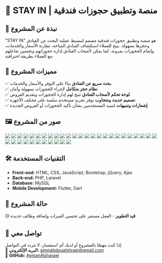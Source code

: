 # 🏨 STAY IN | منصة وتطبيق حجوزات فندقية

## 📌 نبذة عن المشروع
"STAY IN" هو منصة وتطبيق حجوزات فندقية مصمم لتبسيط عملية البحث عن الفنادق وحجزها بسهولة. يتيح للعملاء استكشاف الفنادق المتاحة، مقارنة الأسعار والخدمات، وإتمام الحجوزات بمرونة. كما يمكن لأصحاب الفنادق إدارة حجوزاتهم وتحسين تفاعلهم مع العملاء بطريقة احترافية.

## 🎯 مميزات المشروع
✅ **بحث سريع عن الفنادق** بناءً على التوفر والأسعار والخدمات.  
✅ **نظام حجز متكامل** لإجراء الحجوزات بسهولة وأمان.  
✅ **لوحة تحكم لأصحاب الفنادق** تتيح لهم إدارة الحجوزات وتقديم العروض.  
✅ **تصميم حديث ومتجاوب** يوفر تجربة مستخدم سلسة على مختلف الأجهزة.  
✅ **إشعارات وتنبيهات** لتنبيه المستخدمين بشأن تأكيد الحجوزات أو العروض الجديدة.  

## 🖼️ صور من المشروع
<img src="https://github.com/AymanAlsharaei/STAY-IN/blob/main/Screenshot 2023-11-09 024636.jpg" class="col"  >
<img src="https://github.com/AymanAlsharaei/STAY-IN/blob/main/Screenshot 2023-11-09 025243.jpg" class="col"  >
<img src="https://github.com/AymanAlsharaei/STAY-IN/blob/main/Screenshot 2023-11-09 035236.jpg" class="col"  >


<img src="https://github.com/AymanAlsharaei/STAY-IN/blob/main/Screenshot2023-11-08_061155.jpg" class="col"  >
<img src="https://github.com/AymanAlsharaei/STAY-IN/blob/main/Screenshot 2023-11-08 072647.jpg" class="col"  >
<img src="https://github.com/AymanAlsharaei/STAY-IN/blob/main/Screenshot 2023-11-09 014838.jpg" class="col"  >
<img src="https://github.com/AymanAlsharaei/STAY-IN/blob/main/Screenshot 2023-11-09 023230.jpg" class="col"  >

<img src="https://github.com/AymanAlsharaei/STAY-IN/blob/main/Screenshot 2023-11-09 023349.jpg" class="col"  >
<img src="https://github.com/AymanAlsharaei/STAY-IN/blob/main/Screenshot 2023-11-09 023415.jpg" class="col"  >
<img src="https://github.com/AymanAlsharaei/STAY-IN/blob/main/Screenshot 2023-11-09 023844.jpg" class="col"  >
<img src="https://github.com/AymanAlsharaei/STAY-IN/blob/main/Screenshot 2023-11-09 023950.jpg" class="col"  >
<img src="https://github.com/AymanAlsharaei/STAY-IN/blob/main/Screenshot 2023-11-09 024126.jpg" class="col"  >

<img src="https://github.com/AymanAlsharaei/STAY-IN/blob/main/Screenshot 2023-11-09 024327.jpg" class="col"  >
<img src="https://github.com/AymanAlsharaei/STAY-IN/blob/main/Screenshot 2023-11-09 024510.jpg" class="col"  >
<img src="https://github.com/AymanAlsharaei/STAY-IN/blob/main/Screenshot 2023-11-09 024605.jpg" class="col"  >
<img src="https://github.com/AymanAlsharaei/STAY-IN/blob/main/Screenshot 2023-11-09 024636.jpg" class="col"  >


<img src="https://github.com/AymanAlsharaei/STAY-IN/blob/main/Screenshot 2023-11-09 024804.jpg" class="col"  >
<img src="https://github.com/AymanAlsharaei/STAY-IN/blob/main/Screenshot 2023-11-09 024933.jpg" class="col"  >
<img src="https://github.com/AymanAlsharaei/STAY-IN/blob/main/Screenshot 2023-11-09 025035.jpg" class="col"  >
<img src="https://github.com/AymanAlsharaei/STAY-IN/blob/main/Screenshot 2023-11-09 025108.jpg.jpg" class="col"  >
<img src="https://github.com/AymanAlsharaei/STAY-IN/blob/main/Screenshot 2023-11-09 024636.jpg" class="col"  >
<img src="https://github.com/AymanAlsharaei/STAY-IN/blob/main/Screenshot 2023-11-09 025243.jpg" class="col"  >
<img src="https://github.com/AymanAlsharaei/STAY-IN/blob/main/Screenshot 2023-11-09 035236.jpg" class="col"  >
<img src="https://github.com/AymanAlsharaei/STAY-IN/blob/main/Screenshot 2023-11-09 035359.jpg class="col"  >
<img src="https://github.com/AymanAlsharaei/STAY-IN/blob/main/Screenshot 2023-11-09 035440.jpg" class="col"  >
<img src="https://github.com/AymanAlsharaei/STAY-IN/blob/main/Screenshot 2023-11-09 035540.jpg" class="col"  >

<img src="https://github.com/AymanAlsharaei/STAY-IN/blob/main/Screenshot 2023-11-09 024636.jpg" class="col"  >
<img src="https://github.com/AymanAlsharaei/STAY-IN/blob/main/Screenshot 2023-11-09 024636.jpg" class="col"  >
<img src="https://github.com/AymanAlsharaei/STAY-IN/blob/main/Screenshot 2023-11-09 024636.jpg" class="col"  >
<img src="https://github.com/AymanAlsharaei/STAY-IN/blob/main/Screenshot 2023-11-09 024636.jpg" class="col"  >
<img src="https://github.com/AymanAlsharaei/STAY-IN/blob/main/Screenshot 2023-11-09 024636.jpg" class="col"  >
<img src="https://github.com/AymanAlsharaei/STAY-IN/blob/main/Screenshot 2023-11-09 024636.jpg" class="col"  >
<img src="https://github.com/AymanAlsharaei/STAY-IN/blob/main/Screenshot 2023-11-09 024636.jpg" class="col"  >
<img src="https://github.com/AymanAlsharaei/STAY-IN/blob/main/Screenshot 2023-11-09 024636.jpg" class="col"  >
<img src="https://github.com/AymanAlsharaei/STAY-IN/blob/main/Screenshot 2023-11-09 024636.jpg" class="col"  >
<img src="https://github.com/AymanAlsharaei/STAY-IN/blob/main/Screenshot 2023-11-09 024636.jpg" class="col"  >



## 🛠️ التقنيات المستخدمة
- **Front-end:** HTML, CSS, JavaScript, Bootstrap, jQuery, Ajax
- **Back-end:** PHP, Laravel
- **Database:** MySQL
- **Mobile Development:** Flutter, Dart

## 🚀 حالة المشروع
🟡 **قيد التطوير** - العمل مستمر على تحسين الميزات وإضافة وظائف جديدة.

## 📩 تواصل معي
إذا كنت مهتمًا بالمشروع أو لديك أي استفسار، لا تتردد في التواصل:  
📧 **البريد الإلكتروني:** [aimnabdoualshraei@gmail.com](mailto:aimnabdoualshraei@gmail.com)  
🔗 **GitHub:** [AymanAlsharaei](https://github.com/AymanAlsharaei)
